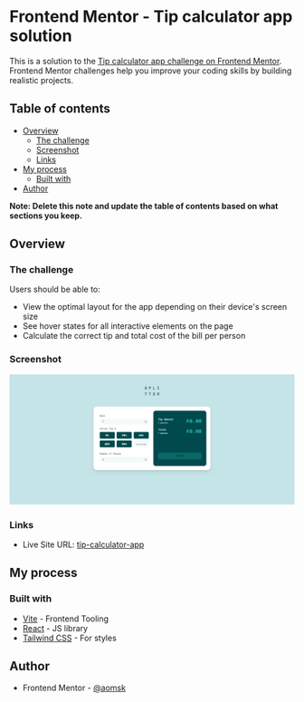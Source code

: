 # Frontend Mentor - Tip calculator app solution

This is a solution to the [Tip calculator app challenge on Frontend Mentor](https://www.frontendmentor.io/challenges/tip-calculator-app-ugJNGbJUX). Frontend Mentor challenges help you improve your coding skills by building realistic projects.

## Table of contents

- [Overview](#overview)
  - [The challenge](#the-challenge)
  - [Screenshot](#screenshot)
  - [Links](#links)
- [My process](#my-process)
  - [Built with](#built-with)
- [Author](#author)

**Note: Delete this note and update the table of contents based on what sections you keep.**

## Overview

### The challenge

Users should be able to:

- View the optimal layout for the app depending on their device's screen size
- See hover states for all interactive elements on the page
- Calculate the correct tip and total cost of the bill per person

### Screenshot

![tip-calculator-app-creenshot](https://github.com/aomsk/tip-calculator-app/blob/main/src/assets/tip-calculator-app-creenshot.png?raw=true)

### Links

- Live Site URL: [tip-calculator-app](https://tip-calculator-app-iota-sable.vercel.app/)

## My process

### Built with

- [Vite](https://vitejs.dev/) - Frontend Tooling
- [React](https://reactjs.org/) - JS library
- [Tailwind CSS](https://tailwindcss.com/) - For styles

## Author

- Frontend Mentor - [@aomsk](https://www.frontendmentor.io/profile/aomsk)
